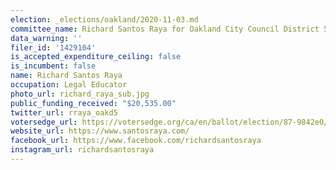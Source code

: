 ```yaml
---
election: _elections/oakland/2020-11-03.md
committee_name: Richard Santos Raya for Oakland City Council District 5 2020
data_warning: ''
filer_id: '1429104'
is_accepted_expenditure_ceiling: false
is_incumbent: false
name: Richard Santos Raya
occupation: Legal Educator
photo_url: richard_raya_sub.jpg
public_funding_received: "$20,535.00"
twitter_url: rraya_oakd5
votersedge_url: https://votersedge.org/ca/en/ballot/election/87-9842e0/address/null/zip/94610/contests/contest/21268/candidate/151399
website_url: https://www.santosraya.com/
facebook_url: https://www.facebook.com/richardsantosraya
instagram_url: richardsantosraya
---
```

